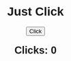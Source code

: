 <!DOCTYPE html>
<html lang="en">
<head>
  <meta charset="UTF-8" />
  <title>Just Click</title>
  <style>
    body {
      font-family: Arial, sans-serif;
      text-align: center;
      margin-top: 100px;
    }

    button {
      font-size: 20px;
      padding: 10px 20px;
    }

    #counter {
      margin-top: 20px;
      font-size: 24px;
      font-weight: bold;
    }
  </style>
</head>
<body>
  <h1>Just Click</h1>
  <button onclick="addClick()">Click</button>
  <div id="counter">Clicks: 0</div>

  <script>
    // Get stored counter value from localStorage
    let counter = localStorage.getItem("clicks");
    if (counter === null) {
      counter = 0;
    } else {
      counter = parseInt(counter);
    }

    // Show initial value
    document.getElementById("counter").innerText = "Clicks: " + counter;

    function addClick() {
      counter++;
      document.getElementById("counter").innerText = "Clicks: " + counter;
      localStorage.setItem("clicks", counter);
    }
  </script>
</body>
</html>
